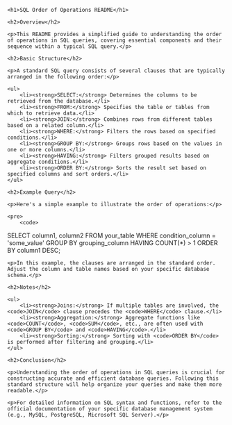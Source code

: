 
    <h1>SQL Order of Operations README</h1>

    <h2>Overview</h2>

    <p>This README provides a simplified guide to understanding the order of operations in SQL queries, covering essential components and their sequence within a typical SQL query.</p>

    <h2>Basic Structure</h2>

    <p>A standard SQL query consists of several clauses that are typically arranged in the following order:</p>

    <ul>
        <li><strong>SELECT:</strong> Determines the columns to be retrieved from the database.</li>
        <li><strong>FROM:</strong> Specifies the table or tables from which to retrieve data.</li>
        <li><strong>JOIN:</strong> Combines rows from different tables based on a related column.</li>
        <li><strong>WHERE:</strong> Filters the rows based on specified conditions.</li>
        <li><strong>GROUP BY:</strong> Groups rows based on the values in one or more columns.</li>
        <li><strong>HAVING:</strong> Filters grouped results based on aggregate conditions.</li>
        <li><strong>ORDER BY:</strong> Sorts the result set based on specified columns and sort orders.</li>
    </ul>

    <h2>Example Query</h2>

    <p>Here's a simple example to illustrate the order of operations:</p>

    <pre>
        <code>
SELECT
    column1,
    column2
FROM
    your_table
WHERE
    condition_column = 'some_value'
GROUP BY
    grouping_column
HAVING
    COUNT(*) > 1
ORDER BY
    column1 DESC;
        </code>
    </pre>

    <p>In this example, the clauses are arranged in the standard order. Adjust the column and table names based on your specific database schema.</p>

    <h2>Notes</h2>

    <ul>
        <li><strong>Joins:</strong> If multiple tables are involved, the <code>JOIN</code> clause precedes the <code>WHERE</code> clause.</li>
        <li><strong>Aggregation:</strong> Aggregate functions like <code>COUNT</code>, <code>SUM</code>, etc., are often used with <code>GROUP BY</code> and <code>HAVING</code>.</li>
        <li><strong>Sorting:</strong> Sorting with <code>ORDER BY</code> is performed after filtering and grouping.</li>
    </ul>

    <h2>Conclusion</h2>

    <p>Understanding the order of operations in SQL queries is crucial for constructing accurate and efficient database queries. Following this standard structure will help organize your queries and make them more readable.</p>

    <p>For detailed information on SQL syntax and functions, refer to the official documentation of your specific database management system (e.g., MySQL, PostgreSQL, Microsoft SQL Server).</p>
